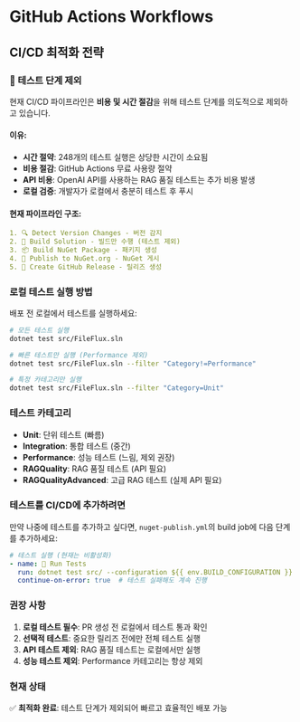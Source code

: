 # GitHub Actions Workflows

## CI/CD 최적화 전략

### 🚀 테스트 단계 제외

현재 CI/CD 파이프라인은 **비용 및 시간 절감**을 위해 테스트 단계를 의도적으로 제외하고 있습니다.

#### 이유:
- **시간 절약**: 248개의 테스트 실행은 상당한 시간이 소요됨
- **비용 절감**: GitHub Actions 무료 사용량 절약
- **API 비용**: OpenAI API를 사용하는 RAG 품질 테스트는 추가 비용 발생
- **로컬 검증**: 개발자가 로컬에서 충분히 테스트 후 푸시

#### 현재 파이프라인 구조:
```yaml
1. 🔍 Detect Version Changes - 버전 감지
2. 🔨 Build Solution - 빌드만 수행 (테스트 제외)
3. 📦 Build NuGet Package - 패키지 생성
4. 🚀 Publish to NuGet.org - NuGet 게시
5. 📝 Create GitHub Release - 릴리즈 생성
```

### 로컬 테스트 실행 방법

배포 전 로컬에서 테스트를 실행하세요:

```bash
# 모든 테스트 실행
dotnet test src/FileFlux.sln

# 빠른 테스트만 실행 (Performance 제외)
dotnet test src/FileFlux.sln --filter "Category!=Performance"

# 특정 카테고리만 실행
dotnet test src/FileFlux.sln --filter "Category=Unit"
```

### 테스트 카테고리

- **Unit**: 단위 테스트 (빠름)
- **Integration**: 통합 테스트 (중간)
- **Performance**: 성능 테스트 (느림, 제외 권장)
- **RAGQuality**: RAG 품질 테스트 (API 필요)
- **RAGQualityAdvanced**: 고급 RAG 테스트 (실제 API 필요)

### 테스트를 CI/CD에 추가하려면

만약 나중에 테스트를 추가하고 싶다면, `nuget-publish.yml`의 build job에 다음 단계를 추가하세요:

```yaml
# 테스트 실행 (현재는 비활성화)
- name: 🧪 Run Tests
  run: dotnet test src/ --configuration ${{ env.BUILD_CONFIGURATION }} --no-build --filter "Category!=Performance&Category!=RAGQualityAdvanced"
  continue-on-error: true  # 테스트 실패해도 계속 진행
```

### 권장 사항

1. **로컬 테스트 필수**: PR 생성 전 로컬에서 테스트 통과 확인
2. **선택적 테스트**: 중요한 릴리즈 전에만 전체 테스트 실행
3. **API 테스트 제외**: RAG 품질 테스트는 로컬에서만 실행
4. **성능 테스트 제외**: Performance 카테고리는 항상 제외

### 현재 상태

✅ **최적화 완료**: 테스트 단계가 제외되어 빠르고 효율적인 배포 가능